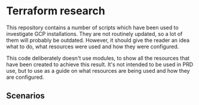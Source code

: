 # Terraform research

This repository contains a number of scripts which have been used to investigate GCP installations.  They are not routinely updated, so a lot of them will probably be outdated.  However, it should give the reader an idea what to do, what resources were used and how they were configured.

This code deliberately doesn't use modules, to show all the resources that have been created to achieve this result.  It's not intended to be used in PRD use, but to use as a guide on what resources are being used and how they are configured.

## Scenarios

